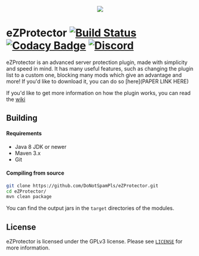 <p align="center"><img src="https://owo.whats-th.is/b120fb.png"></img></p>

# eZProtector [![Build Status](https://travis-ci.org/DoNotSpamPls/eZProtector.svg?branch=master)](https://travis-ci.org/DoNotSpamPls/eZProtector) [![Codacy Badge](https://api.codacy.com/project/badge/Grade/66b8b31bd80843a9be54beb69a693e35)](https://www.codacy.com/app/DoNotSpamPls/eZProtector?utm_source=github.com&amp;utm_medium=referral&amp;utm_content=DoNotSpamPls/eZProtector&amp;utm_campaign=Badge_Grade) [![Discord](https://img.shields.io/discord/390942438061113344.svg)](https://discord.gg/UGhVcBB)

eZProtector is an advanced server protection plugin, made with simplicity and speed in mind. It has many useful features, such as changing the plugin list to a custom one, blocking many mods which give an advantage and more! If you'd like to download it, you can do so [here](PAPER LINK HERE)

If you'd like to get more information on how the plugin works, you can read the [wiki](https://github.com/DoNotSpamPls/eZProtector/wiki)

## Building

#### Requirements
* Java 8 JDK or newer
* Maven 3.x
* Git

#### Compiling from source
```sh
git clone https://github.com/DoNotSpamPls/eZProtector.git
cd eZProtector/
mvn clean package
```

You can find the output jars in the `target` directories of the modules.

## License
eZProtector is licensed under the GPLv3 license. Please see [`LICENSE`](https://github.com/DoNotSpamPls/eZProtector/blob/master/LICENSE) for more information.